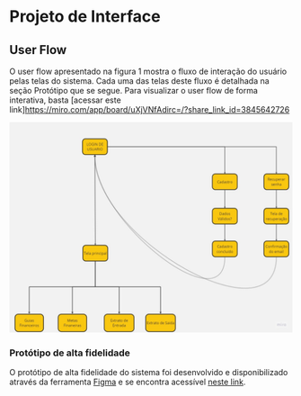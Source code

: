 
# Projeto de Interface

## User Flow

O user flow apresentado na figura 1 mostra o fluxo de interação do usuário pelas telas do sistema. Cada uma das telas deste fluxo é detalhada na seção Protótipo que se segue. Para visualizar o user flow de forma interativa, basta [acessar este link]https://miro.com/app/board/uXjVNfAdirc=/?share_link_id=3845642726


![alt text for screen readers](./img/user_flow.jpg "Text to show on mouseover")


### Protótipo de alta fidelidade

O protótipo de alta fidelidade do sistema foi desenvolvido e disponibilizado através da ferramenta [Figma](https://www.figma.com/) e se encontra acessível [neste link](https://www.figma.com/proto/aWJlTrrAD3CDfvoTD1Nd9U/Guia-Financeiro?page-id=456%3A335&node-id=2814-149&scaling=scale-down&starting-point-node-id=2814%3A149&mode=design&t=G0CkIJD7Zlrvs97R-1).
